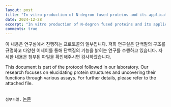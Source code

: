 ```yaml
---
layout: post
title: "In vitro production of N-degron fused proteins and its application"
date: 2024-12-28
excerpt: "In vitro production of N-degron fused proteins and its application"
comments: true
---
```


이 내용은 연구실에서 진행하는 프로토콜의 일부입니다. 저희 연구실은 단백질의 구조를 규명하고 다양한 어세이를 통해 단백질의 기능을 밝히는 연구를 수행하고 있습니다. 자세한 내용은 첨부된 파일을 확인해주시면 감사하겠습니다.<br/>

This document is part of the protocol followed in our laboratory. Our research focuses on elucidating protein structures and uncovering their functions through various assays. For further details, please refer to the attached file.
<br/>
<br/>

`첨부파일.` [논문](/assets/1-s2.0-S0076687923000587.pdf)
